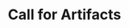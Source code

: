 ---
title: Call for Artifacts
order: 10
redirect_to: https://www.usenix.org/conference/woot19/call-for-artifacts
---